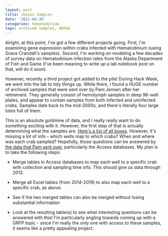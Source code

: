 ```yaml
---
layout: post
title: Jensen Samples
date: '2021-08-30'
categories: hematodinium
tags: archived samples, ADF&G
---
```


Alright, at this point, I've got a few different projects going. First, I'm examining gene expression within crabs infected with Hematodinium (using Grace Crandall's samples). Second, I'm working on modeling a few decades of survey data on Hematodinium infection rates from the Alaska Department of Fish and Game (I've been meaning to write up a lab notebook post on that, will do it soon). 

However, recently a third project got added to the pile! During Hack Week, we went into the lab to tidy things up. While there, I found a HUGE number of archived samples that were sent over by Pam Jensen after her retirement. They generally consist of hemolymph samples in deep 96-well plates, and appear to contain samples from both infected and uninfected crabs. Samples date back to the mid-2000s, and there's literally four large totes full of them.

This is an absolute goldmine of data, and I really really want to do something exciting with it. However, the first step of that is actually determining what the samples are. [Here's a list of all boxes](https://github.com/afcoyle/historical_hemat/blob/main/data/jensen_data/jensen_archived_samples_inventory.csv). However, it's missing a lot of info - which wells map to which crabs? When and where was each crab sampled? Hopefully, those questions can be answered by [the data that Pam sent over](https://gannet.fish.washington.edu/hematodinium/), particularly the Access databases. My plan is to take the following steps:

- Merge tables in Access databases to map each well to a specific crab with collection and sampling time info. This should give us data through 2013.

- Merge all Excel tables (from 2014-2019) to also map each well to a specific crab, as above.

- See if the two merged tables can also be merged without losing substantial information

- Look at the resulting table(s) to see what interesting questions can be answered with this! I'm particularly angling towards coming up with a GRFP topic - since I'm really the only one with access to these samples, it seems like a pretty appealing project.

